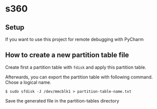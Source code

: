 # s360



## Setup

If you want to use this project for remote debugging with PyCharm


## How to create a new partition table file

Create first a partition table with `fdisk` and apply this partition table.

Afterwards, you can export the partition table with following command.
Chose a logical name.

```shell 
$ sudo sfdisk -J /dev/mmcblk1 > partition-table-name.txt
```

Save the generated file in the partition-tables directory